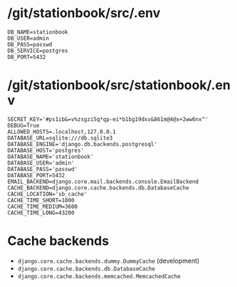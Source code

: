 # /git/stationbook/src/.env
    DB_NAME=stationbook
    DB_USER=admin
    DB_PASS=passwd
    DB_SERVICE=postgres
    DB_PORT=5432

# /git/stationbook/src/stationbook/.env
    SECRET_KEY='#ps1ib&=v%zsgzi5q*qp-ei*b1bg19dxv&861m@4@x+2ww6nx^'
    DEBUG=True
    ALLOWED_HOSTS=.localhost,127.0.0.1
    DATABASE_URL=sqlite:///db.sqlite3
    DATABASE_ENGINE='django.db.backends.postgresql'
    DATABASE_HOST='postgres'
    DATABASE_NAME='stationbook'
    DATABASE_USER='admin'
    DATABASE_PASS='passwd'
    DATABASE_PORT=5432
    EMAIL_BACKEND=django.core.mail.backends.console.EmailBackend
    CACHE_BACKEND=django.core.cache.backends.db.DatabaseCache
    CACHE_LOCATION='sb_cache'
    CACHE_TIME_SHORT=1800
    CACHE_TIME_MEDIUM=3600
    CACHE_TIME_LONG=43200

# Cache backends
* `django.core.cache.backends.dummy.DummyCache` (development)
* `django.core.cache.backends.db.DatabaseCache`
* `django.core.cache.backends.memcached.MemcachedCache`